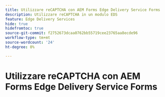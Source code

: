 ```yaml
---
title: Utilizzare reCAPTCHA con AEM Forms Edge Delivery Service Forms
description: Utilizzare reCAPTCHA in un modulo EDS
feature: Edge Delivery Services
hide: true
hidefromtoc: true
source-git-commit: f2752673dcaa0762bb55719cee23765aa8ecde96
workflow-type: tm+mt
source-wordcount: '24'
ht-degree: 0%

---
```



# Utilizzare reCAPTCHA con AEM Forms Edge Delivery Service Forms

